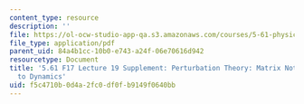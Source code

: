 ```yaml
---
content_type: resource
description: ''
file: https://ol-ocw-studio-app-qa.s3.amazonaws.com/courses/5-61-physical-chemistry-fall-2017/f5c4710b0d4a2fc0df0fb9149f0640bb_MIT5_61F17_lec19_supp.pdf
file_type: application/pdf
parent_uid: 84a4b1cc-10b0-e743-a24f-06e70616d942
resourcetype: Document
title: '5.61 F17 Lecture 19 Supplement: Perturbation Theory: Matrix Notation, Applications
  to Dynamics'
uid: f5c4710b-0d4a-2fc0-df0f-b9149f0640bb
---
```


